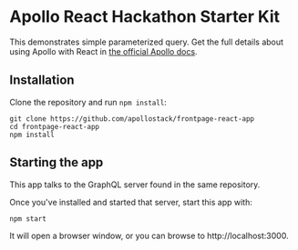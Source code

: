 # Apollo React Hackathon Starter Kit

This demonstrates simple parameterized query. Get the full details about using Apollo with React in [the official Apollo docs](http://dev.apollodata.com/react/).

## Installation

Clone the repository and run `npm install`:

```
git clone https://github.com/apollostack/frontpage-react-app
cd frontpage-react-app
npm install
```

## Starting the app

This app talks to the GraphQL server found in the same repository.

Once you've installed and started that server, start this app with:

```
npm start
```

It will open a browser window, or you can browse to http://localhost:3000.
